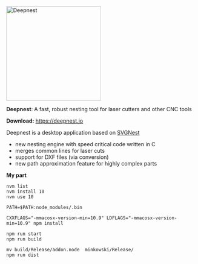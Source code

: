 <img src="https://deepnest.io/img/logo-large.png" alt="Deepnest" width="250">

**Deepnest**: A fast, robust nesting tool for laser cutters and other CNC tools

**Download:** https://deepnest.io

Deepnest is a desktop application based on [SVGNest](https://github.com/Jack000/SVGnest)

- new nesting engine with speed critical code written in C
- merges common lines for laser cuts
- support for DXF files (via conversion)
- new path approximation feature for highly complex parts


**My part**

```
nvm list
nvm install 10
nvm use 10

PATH=$PATH:node_modules/.bin

CXXFLAGS="-mmacosx-version-min=10.9" LDFLAGS="-mmacosx-version-min=10.9" npm install

npm run start
npm run build

mv build/Release/addon.node  minkowski/Release/
npm run dist
```
